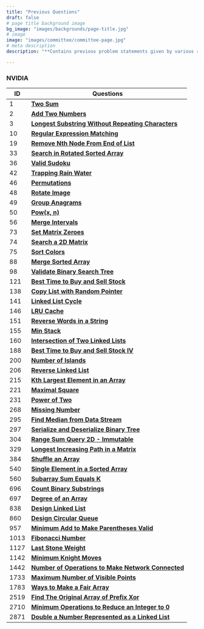 ```yaml
---
title: "Previous Questions"
draft: false
# page title background image
bg_image: "images/backgrounds/page-title.jpg"
# image
image: "images/committee/committee-page.jpg"
# meta description
description: "**Contains previous problem statements given by various recruitors during their selection process.**"

---
```

### NVIDIA

| ID   | Questions                                                                                                                               |
|------|-------------------------------------------------------------------------------------------------------------------------------------------------|
| 1    | **[Two Sum](https://leetcode.com/problems/two-sum/description/)**                                                                               |
| 2    | **[Add Two Numbers](https://leetcode.com/problems/add-two-numbers/description/)**                                                               |
| 3    | **[Longest Substring Without Repeating Characters](https://leetcode.com/problems/longest-substring-without-repeating-characters/description/)** |
| 10   | **[Regular Expression Matching](https://leetcode.com/problems/regular-expression-matching/description/)**                                       |
| 19   | **[Remove Nth Node From End of List](https://leetcode.com/problems/remove-nth-node-from-end-of-list/description/)**                             |
| 33   | **[Search in Rotated Sorted Array](https://leetcode.com/problems/search-in-rotated-sorted-array/description/)**                                 |
| 36   | **[Valid Sudoku](https://leetcode.com/problems/valid-sudoku/description/)**                                                                     |
| 42   | **[Trapping Rain Water](https://leetcode.com/problems/trapping-rain-water/description/)**                                                       |
| 46   | **[Permutations](https://leetcode.com/problems/permutations/description/)**                                                                     |
| 48   | **[Rotate Image](https://leetcode.com/problems/rotate-image/description/)**                                                                     |
| 49   | **[Group Anagrams](https://leetcode.com/problems/group-anagrams/description/)**                                                                 |
| 50   | **[Pow(x, n)](https://leetcode.com/problems/powx-n/description/)**                                                                              |
| 56   | **[Merge Intervals](https://leetcode.com/problems/merge-intervals/description/)**                                                               |
| 73   | **[Set Matrix Zeroes](https://leetcode.com/problems/set-matrix-zeroes/description/)**                                                           |
| 74   | **[Search a 2D Matrix](https://leetcode.com/problems/search-a-2d-matrix/description/)**                                                         |
| 75   | **[Sort Colors](https://leetcode.com/problems/sort-colors/description/)**                                                                       |
| 88   | **[Merge Sorted Array](https://leetcode.com/problems/merge-sorted-array/description/)**                                                         |
| 98   | **[Validate Binary Search Tree](https://leetcode.com/problems/validate-binary-search-tree/description/)**                                       |
| 121  | **[Best Time to Buy and Sell Stock](https://leetcode.com/problems/best-time-to-buy-and-sell-stock/description/)**                               |
| 138  | **[Copy List with Random Pointer](https://leetcode.com/problems/copy-list-with-random-pointer/description/)**                                   |
| 141  | **[Linked List Cycle](https://leetcode.com/problems/linked-list-cycle/description/)**                                                           |
| 146  | **[LRU Cache](https://leetcode.com/problems/lru-cache/description/)**                                                                           |
| 151  | **[Reverse Words in a String](https://leetcode.com/problems/reverse-words-in-a-string/description/)**                                           |
| 155  | **[Min Stack](https://leetcode.com/problems/min-stack/description/)**                                                                           |
| 160  | **[Intersection of Two Linked Lists](https://leetcode.com/problems/intersection-of-two-linked-lists/description/)**                             |
| 188  | **[Best Time to Buy and Sell Stock IV](https://leetcode.com/problems/best-time-to-buy-and-sell-stock-iv/description/)**                         |
| 200  | **[Number of Islands](https://leetcode.com/problems/number-of-islands/description/)**                                                           |
| 206  | **[Reverse Linked List](https://leetcode.com/problems/reverse-linked-list/description/)**                                                       |
| 215  | **[Kth Largest Element in an Array](https://leetcode.com/problems/kth-largest-element-in-an-array/description/)**                               |
| 221  | **[Maximal Square](https://leetcode.com/problems/maximal-square/description/)**                                                                 |
| 231  | **[Power of Two](https://leetcode.com/problems/power-of-two/description/)**                                                                     |
| 268  | **[Missing Number](https://leetcode.com/problems/missing-number/description/)**                                                                 |
| 295  | **[Find Median from Data Stream](https://leetcode.com/problems/find-median-from-data-stream/description/)**                                     |
| 297  | **[Serialize and Deserialize Binary Tree](https://leetcode.com/problems/serialize-and-deserialize-binary-tree/description/)**                   |
| 304  | **[Range Sum Query 2D - Immutable](https://leetcode.com/problems/range-sum-query-2d-immutable/description/)**                                   |
| 329  | **[Longest Increasing Path in a Matrix](https://leetcode.com/problems/longest-increasing-path-in-a-matrix/description/)**                       |
| 384  | **[Shuffle an Array](https://leetcode.com/problems/shuffle-an-array/description/)**                                                             |
| 540  | **[Single Element in a Sorted Array](https://leetcode.com/problems/single-element-in-a-sorted-array/description/)**                             |
| 560  | **[Subarray Sum Equals K](https://leetcode.com/problems/subarray-sum-equals-k/description/)**                                                   |
| 696  | **[Count Binary Substrings](https://leetcode.com/problems/count-binary-substrings/description/)**                                               |
| 697  | **[Degree of an Array](https://leetcode.com/problems/degree-of-an-array/description/)**                                                         |
| 838  | **[Design Linked List](https://leetcode.com/problems/design-linked-list/description/)**                                                         |
| 860  | **[Design Circular Queue](https://leetcode.com/problems/design-circular-queue/description/)**                                                   |
| 957  | **[Minimum Add to Make Parentheses Valid](https://leetcode.com/problems/minimum-add-to-make-parentheses-valid/description/)**                   |
| 1013 | **[Fibonacci Number](https://leetcode.com/problems/fibonacci-number/description/)**                                                             |
| 1127 | **[Last Stone Weight](https://leetcode.com/problems/last-stone-weight/description/)**                                                           |
| 1142 | **[Minimum Knight Moves](https://leetcode.com/problems/minimum-knight-moves/description/)**                                                     |
| 1442 | **[Number of Operations to Make Network Connected](https://leetcode.com/problems/number-of-operations-to-make-network-connected/description/)** |
| 1733 | **[Maximum Number of Visible Points](https://leetcode.com/problems/maximum-number-of-visible-points/description/)**                             |
| 1783 | **[Ways to Make a Fair Array](https://leetcode.com/problems/ways-to-make-a-fair-array/description/)**                                           |
| 2519 | **[Find The Original Array of Prefix Xor](https://leetcode.com/problems/find-the-original-array-of-prefix-xor/description/)**                   |
| 2710 | **[Minimum Operations to Reduce an Integer to 0](https://leetcode.com/problems/minimum-operations-to-reduce-an-integer-to-0/description/)**     |
| 2871 | **[Double a Number Represented as a Linked List](https://leetcode.com/problems/double-a-number-represented-as-a-linked-list/description/)**     |